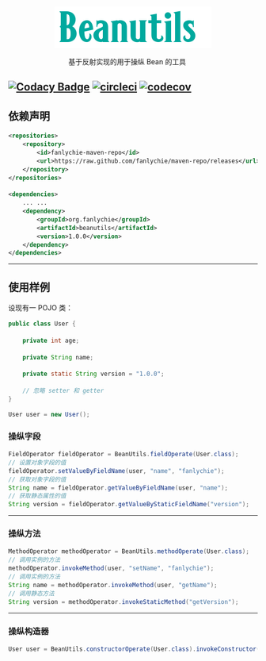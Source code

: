 <p align="center">
    <a href="#"><img src="https://raw.githubusercontent.com/fanlychie/mdimg/master/beanutils.png"></a>
</p>
<p align="center">
    基于反射实现的用于操纵 Bean 的工具&nbsp;&nbsp;&nbsp;&nbsp;&nbsp;&nbsp;
</p>

[![Codacy Badge](https://api.codacy.com/project/badge/Grade/978b21d1ad664acb8a4f630cf9b1f979)](https://app.codacy.com/app/fanlychie/beanutils?utm_source=github.com&utm_medium=referral&utm_content=fanlychie/beanutils&utm_campaign=Badge_Grade_Dashboard)
[![circleci](https://circleci.com/gh/fanlychie/beanutils.svg?style=shield&circle-token=0b453fff6a72005edb7f84605ff4ab1756c2a2b3)](https://circleci.com/gh/fanlychie/beanutils)
[![codecov](https://codecov.io/gh/fanlychie/beanutils/branch/master/graph/badge.svg)](https://codecov.io/gh/fanlychie/beanutils)
---

## 依赖声明

```xml
<repositories>
    <repository>
        <id>fanlychie-maven-repo</id>
        <url>https://raw.github.com/fanlychie/maven-repo/releases</url>
    </repository>
</repositories>

<dependencies>
    ... ...
    <dependency>
        <groupId>org.fanlychie</groupId>
        <artifactId>beanutils</artifactId>
        <version>1.0.0</version>
    </dependency>
</dependencies>
```

---

## 使用样例

设现有一 POJO 类：

```java
public class User {

    private int age;

    private String name;
    
    private static String version = "1.0.0";

    // 忽略 setter 和 getter
}
```

```java
User user = new User();
```

### 操纵字段

```java
FieldOperator fieldOperator = BeanUtils.fieldOperate(User.class);
// 设置对象字段的值
fieldOperator.setValueByFieldName(user, "name", "fanlychie");
// 获取对象字段的值
String name = fieldOperator.getValueByFieldName(user, "name");
// 获取静态属性的值
String version = fieldOperator.getValueByStaticFieldName("version");
```

---

### 操纵方法

```java
MethodOperator methodOperator = BeanUtils.methodOperate(User.class);
// 调用实例的方法
methodOperator.invokeMethod(user, "setName", "fanlychie");
// 调用实例的方法
String name = methodOperator.invokeMethod(user, "getName");
// 调用静态方法
String version = methodOperator.invokeStaticMethod("getVersion");
```

---

### 操纵构造器

```java
User user = BeanUtils.constructorOperate(User.class).invokeConstructor();
```